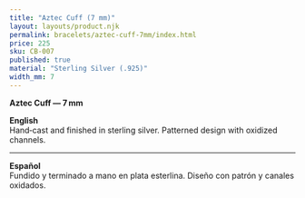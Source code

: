 ```yaml
---
title: "Aztec Cuff (7 mm)"
layout: layouts/product.njk
permalink: bracelets/aztec-cuff-7mm/index.html
price: 225
sku: CB-007
published: true
material: "Sterling Silver (.925)"
width_mm: 7
---
```


**Aztec Cuff — 7 mm**

**English**  
Hand‑cast and finished in sterling silver. Patterned design with oxidized channels.

---

**Español**  
Fundido y terminado a mano en plata esterlina. Diseño con patrón y canales oxidados.

